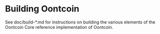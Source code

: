Building Oontcoin
=============

See doc/build-*.md for instructions on building the various
elements of the Oontcoin Core reference implementation of Oontcoin.
